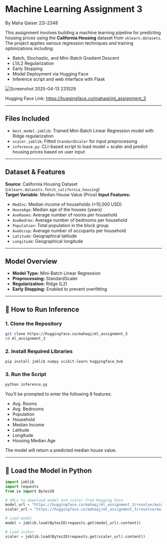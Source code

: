 # Machine Learning Assignment 3
By Maha Qaiser 22i-2348

This assignment involves building a machine learning pipeline for predicting housing prices using the **California Housing** dataset from `sklearn.datasets`. The project applies various regression techniques and training optimizations including:
- Batch, Stochastic, and Mini-Batch Gradient Descent  
- L1/L2 Regularization  
- Early Stopping  
- Model Deployment via Hugging Face  
- Inference script and web interface with Flask

![Screenshot 2025-04-13 231029](https://github.com/user-attachments/assets/3e2c1eb5-1871-4f49-be49-b13a58dd6d6f)

Hugging Face Link: https://huggingface.co/mahaqj/ml_assignment_3

---
## Files Included
- `best_model.joblib`: Trained Mini-Batch Linear Regression model with Ridge regularization  
- `scaler.joblib`: Fitted `StandardScaler` for input preprocessing  
- `inference.py`: CLI-based script to load model + scaler and predict housing prices based on user input  
---

## Dataset & Features
**Source**: California Housing Dataset (`sklearn.datasets.fetch_california_housing`)  
**Target Variable**: Median House Value (Price)
**Input Features:**
- `MedInc`: Median income of households (×10,000 USD)  
- `HouseAge`: Median age of the houses (years)  
- `AveRooms`: Average number of rooms per household  
- `AveBedrms`: Average number of bedrooms per household  
- `Population`: Total population in the block group  
- `AveOccup`: Average number of occupants per household  
- `Latitude`: Geographical latitude  
- `Longitude`: Geographical longitude

---

## Model Overview

- **Model Type:** Mini-Batch Linear Regression  
- **Preprocessing:** StandardScaler  
- **Regularization:** Ridge (L2)  
- **Early Stopping:** Enabled to prevent overfitting

---

## 🚀 How to Run Inference

### 1. Clone the Repository
```bash
git clone https://huggingface.co/mahaqj/ml_assignment_3
cd ml_assignment_3
```

### 2. Install Required Libraries
```bash
pip install joblib numpy scikit-learn huggingface_hub
```

### 3. Run the Script
```bash
python inference.py
```

You’ll be prompted to enter the following 8 features:
- Avg. Rooms  
- Avg. Bedrooms  
- Population  
- Household  
- Median Income  
- Latitude  
- Longitude  
- Housing Median Age  

The model will return a predicted median house value.

---

## 🧠 Load the Model in Python

```python
import joblib
import requests
from io import BytesIO

# URLs to download model and scaler from Hugging Face
model_url = "https://huggingface.co/mahaqj/ml_assignment_3/resolve/main/best_model.joblib"
scaler_url = "https://huggingface.co/mahaqj/ml_assignment_3/resolve/main/scaler.joblib"

# Load model
model = joblib.load(BytesIO(requests.get(model_url).content))

# Load scaler
scaler = joblib.load(BytesIO(requests.get(scaler_url).content))
```
